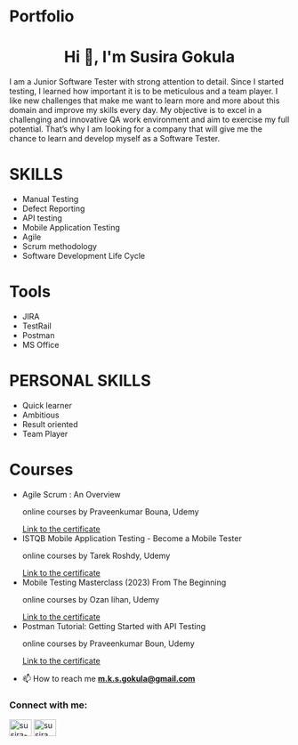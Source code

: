 # Portfolio
<h1 align="center">Hi 👋, I'm Susira Gokula</h1>
I am a Junior Software Tester with strong attention to detail. Since I started testing, I learned how important it is to be meticulous and a team player. I like new challenges that make me want to learn more and more about this domain and improve my skills every day. My objective is to excel in a challenging and innovative QA work environment and aim to exercise my full potential. That’s why I am looking for a company that will give me the chance to learn and develop myself as a Software Tester.

<h1>SKILLS</h1>
<ul>
  <li>Manual Testing</li>
<li>Defect Reporting</li>
<li>API testing</li> 
<li>Mobile Application Testing</li>
<li>Agile</li>
<li>Scrum methodology</li>
<li>Software Development Life Cycle</li>
</ul>
<h1>Tools </h1>
<ul>
<li>JIRA</li>
<li>TestRail</li>
<li>Postman</li>
<li>MS Office</li>
</ul>

<h1>PERSONAL SKILLS</h1>
<ul>
<li>Quick learner</li>
<li>Ambitious</li>
<li>Result oriented</li>
<li>Team Player</li>
</ul>
<h1>Courses</h1>
<ul>
<li>Agile Scrum : An Overview
<p>online courses by Praveenkumar Bouna, Udemy</p>
<a href="https://udemy-certificate.s3.amazonaws.com/pdf/UC-7876ee66-5ac8-4773-9f9e-5c6b37cd25df.pdf">Link to the certificate</a>
</li>

<li>ISTQB Mobile Application Testing - Become a Mobile Tester
<p>online courses by Tarek Roshdy, Udemy</p>
<a href="https://udemy-certificate.s3.amazonaws.com/pdf/UC-0541971a-f0dd-45db-8ab7-b866587ac6c4.pdf">Link to the certificate</a></li>

<li>Mobile Testing Masterclass
(2023) From The Beginning
<p>online courses by Ozan Iihan, Udemy</p>
<a href="https://udemy-certificate.s3.amazonaws.com/image/UC-2700f9b3-c68c-4ca8-abe3-99f2d63f52e5.jpg">Link to the certificate</a></li>
<li>Postman Tutorial: Getting Started with API Testing
<p>online courses by Praveenkumar Boun, Udemy</p>
<a href="https://udemy-certificate.s3.amazonaws.com/pdf/UC-94a0f090-73b7-4800-a80d-d2465f8c0712.pdf">Link to the certificate</a></li>

</ul>



- 📫 How to reach me **m.k.s.gokula@gmail.com**

<h3 align="left">Connect with me:</h3>
<p align="left">
<a href="https://linkedin.com/in/susira-gokula-158a46b9" target="blank"><img align="center" src="https://raw.githubusercontent.com/rahuldkjain/github-profile-readme-generator/master/src/images/icons/Social/linked-in-alt.svg" alt="susira-gokula-158a46b9" height="30" width="40" /></a>
<a href="https://fb.com/susira.gokula" target="blank"><img align="center" src="https://raw.githubusercontent.com/rahuldkjain/github-profile-readme-generator/master/src/images/icons/Social/facebook.svg" alt="susira.gokula" height="30" width="40" /></a>
</p>

